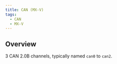 ```yaml
---
title: CAN (MX-V)
tags:
  - CAN
  - MX-V
---
```

## Overview

3 CAN 2.0B channels, typically named `can0` to `can2`. 